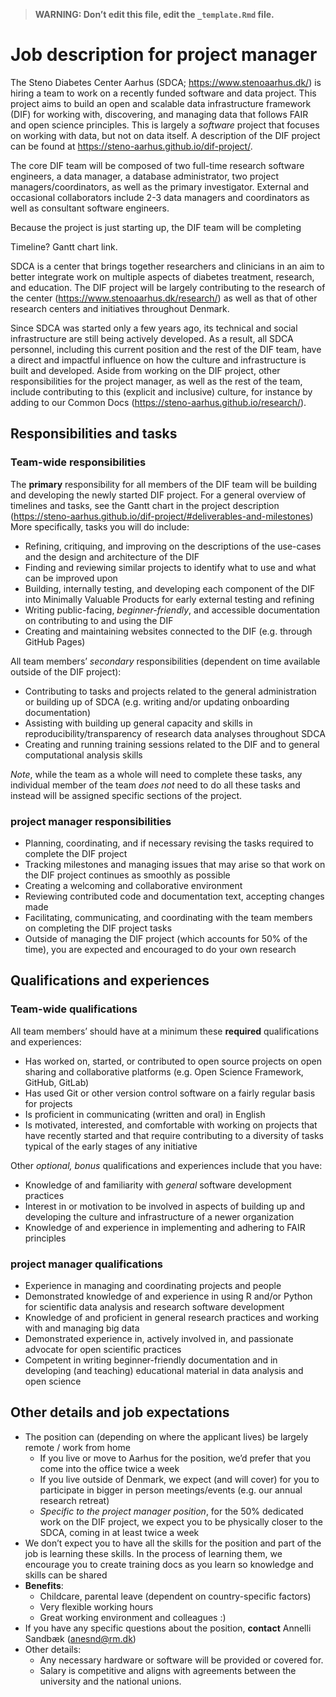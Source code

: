 > **WARNING: Don’t edit this file, edit the `_template.Rmd` file.**

# Job description for project manager

<!--
Some resources for writing job descriptions:

- http://www.fortefoundation.org/site/DocServer/gendered_wording_JPSP.pdf?docID=16121
- https://www.linkedin.com/business/talent/blog/talent-acquisition/must-dos-for-writing-inclusive-job-descriptions
- https://harver.com/blog/inclusive-job-descriptions/
-->

The Steno Diabetes Center Aarhus (SDCA; <https://www.stenoaarhus.dk/>)
is hiring a team to work on a recently funded software and data project.
This project aims to build an open and scalable data infrastructure
framework (DIF) for working with, discovering, and managing data that
follows FAIR and open science principles. This is largely a *software*
project that focuses on working with data, but not on data itself. A
description of the DIF project can be found at
<https://steno-aarhus.github.io/dif-project/>.

The core DIF team will be composed of two full-time research software
engineers, a data manager, a database administrator, two project
managers/coordinators, as well as the primary investigator. External and
occasional collaborators include 2-3 data managers and coordinators as
well as consultant software engineers.

Because the project is just starting up, the DIF team will be completing

Timeline? Gantt chart link.

SDCA is a center that brings together researchers and clinicians in an
aim to better integrate work on multiple aspects of diabetes treatment,
research, and education. The DIF project will be largely contributing to
the research of the center (<https://www.stenoaarhus.dk/research/>) as
well as that of other research centers and initiatives throughout
Denmark.

Since SDCA was started only a few years ago, its technical and social
infrastructure are still being actively developed. As a result, all SDCA
personnel, including this current position and the rest of the DIF team,
have a direct and impactful influence on how the culture and
infrastructure is built and developed. Aside from working on the DIF
project, other responsibilities for the project manager, as well as the
rest of the team, include contributing to this (explicit and inclusive)
culture, for instance by adding to our Common Docs
(<https://steno-aarhus.github.io/research/>).

## Responsibilities and tasks

### Team-wide responsibilities

The **primary** responsibility for all members of the DIF team will be
building and developing the newly started DIF project. For a general
overview of timelines and tasks, see the Gantt chart in the project
description
(<https://steno-aarhus.github.io/dif-project/#deliverables-and-milestones>)
More specifically, tasks you will do include:

-   Refining, critiquing, and improving on the descriptions of the
    use-cases and the design and architecture of the DIF
-   Finding and reviewing similar projects to identify what to use and
    what can be improved upon
-   Building, internally testing, and developing each component of the
    DIF into Minimally Valuable Products for early external testing and
    refining
-   Writing public-facing, *beginner-friendly*, and accessible
    documentation on contributing to and using the DIF
-   Creating and maintaining websites connected to the DIF (e.g. through
    GitHub Pages)

All team members’ *secondary* responsibilities (dependent on time
available outside of the DIF project):

-   Contributing to tasks and projects related to the general
    administration or building up of SDCA (e.g. writing and/or updating
    onboarding documentation)
-   Assisting with building up general capacity and skills in
    reproducibility/transparency of research data analyses throughout
    SDCA
-   Creating and running training sessions related to the DIF and to
    general computational analysis skills

*Note*, while the team as a whole will need to complete these tasks, any
individual member of the team *does not* need to do all these tasks and
instead will be assigned specific sections of the project.

### project manager responsibilities

-   Planning, coordinating, and if necessary revising the tasks required
    to complete the DIF project
-   Tracking milestones and managing issues that may arise so that work
    on the DIF project continues as smoothly as possible
-   Creating a welcoming and collaborative environment
-   Reviewing contributed code and documentation text, accepting changes
    made
-   Facilitating, communicating, and coordinating with the team members
    on completing the DIF project tasks
-   Outside of managing the DIF project (which accounts for 50% of the
    time), you are expected and encouraged to do your own research

## Qualifications and experiences

### Team-wide qualifications

All team members’ should have at a minimum these **required**
qualifications and experiences:

-   Has worked on, started, or contributed to open source projects on
    open sharing and collaborative platforms (e.g. Open Science
    Framework, GitHub, GitLab)
-   Has used Git or other version control software on a fairly regular
    basis for projects
-   Is proficient in communicating (written and oral) in English
-   Is motivated, interested, and comfortable with working on projects
    that have recently started and that require contributing to a
    diversity of tasks typical of the early stages of any initiative

Other *optional, bonus* qualifications and experiences include that you
have:

-   Knowledge of and familiarity with *general* software development
    practices
-   Interest in or motivation to be involved in aspects of building up
    and developing the culture and infrastructure of a newer
    organization
-   Knowledge of and experience in implementing and adhering to FAIR
    principles

### project manager qualifications

-   Experience in managing and coordinating projects and people
-   Demonstrated knowledge of and experience in using R and/or Python
    for scientific data analysis and research software development
-   Knowledge of and proficient in general research practices and
    working with and managing big data
-   Demonstrated experience in, actively involved in, and passionate
    advocate for open scientific practices
-   Competent in writing beginner-friendly documentation and in
    developing (and teaching) educational material in data analysis and
    open science

## Other details and job expectations

-   The position can (depending on where the applicant lives) be largely
    remote / work from home
    -   If you live or move to Aarhus for the position, we’d prefer that
        you come into the office twice a week
    -   If you live outside of Denmark, we expect (and will cover) for
        you to participate in bigger in person meetings/events (e.g. our
        annual research retreat)
    -   *Specific to the project manager position*, for the 50%
        dedicated work on the DIF project, we expect you to be
        physically closer to the SDCA, coming in at least twice a week
-   We don’t expect you to have all the skills for the position and part
    of the job is learning these skills. In the process of learning
    them, we encourage you to create training docs as you learn so
    knowledge and skills can be shared
-   **Benefits**:
    -   Childcare, parental leave (dependent on country-specific
        factors)
    -   Very flexible working hours
    -   Great working environment and colleagues :)
-   If you have any specific questions about the position, **contact**
    Annelli Sandbæk (<anesnd@rm.dk>)
-   Other details:
    -   Any necessary hardware or software will be provided or covered
        for.
    -   Salary is competitive and aligns with agreements between the
        university and the national unions.
